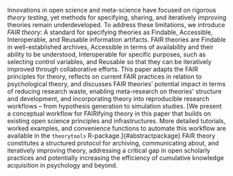 Innovations in open science and meta-science have focused on rigorous *theory testing*,
yet methods for specifying, sharing, and iteratively improving theories remain underdeveloped.
To address these limitations, we introduce *FAIR theory*:
A standard for specifying theories as Findable, Accessible, Interoperable, and Reusable information artifacts.
FAIR theories are Findable in well-established archives,
Accessible in terms of availability and their ability to be understood,
Interoperable for specific purposes, such as selecting control variables,
and
Reusable so that they can be iteratively improved through collaborative efforts.
This paper adapts the FAIR principles for theory,
reflects on current FAIR practices in relation to psychological theory,
and discusses FAIR theories’ potential impact in terms of reducing research waste,
enabling meta-research on theories' structure and development,
and incorporating theory into reproducible research workflows – from hypothesis generation to simulation studies.
[We present a conceptual workflow for FAIRifying theory in this paper that builds on existing open science principles and infrastructures.
More detailed tutorials, worked examples, and convenience functions to automate this workflow are available in the `theorytools` R-package.]{#abstractpackage}
FAIR theory constitutes a structured protocol for archiving, communicating about, and iteratively improving theory,
addressing a critical gap in open scholarly practices and 
potentially increasing the efficiency of cumulative knowledge acquisition in psychology and beyond.
